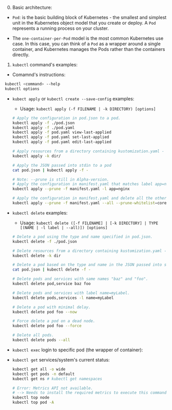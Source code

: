 0. Basic architecture:

- `Pod`: is the basic building block of Kubernetes - the smallest and simplest unit in the Kubernetes object model that you create or deploy.
  A `Pod` represents a running process on your cluster.

- The `one-container-per-Pod` model is the most common Kubernetes use case.
  In this case, you can think of a `Pod` as a wrapper around a single container, and Kubernetes manages the Pods rather than the containers directly.

1. `kubectl` command's examples:

- Comamnd's instructions:

```bash
kubectl <command> --help
kubectl options
```

- `kubect apply` or `kubectl create --save-config` examples:

  - Usage: `kubectl apply (-f FILENAME | -k DIRECTORY) [options]`

  ```bash
  # Apply the configuration in pod.json to a pod.
  kubectl apply -f ./pod.json
  kubectl apply -f ./pod.yaml
  kubectl apply -f pod.yaml view-last-applied
  kubectl apply -f pod.yaml set-last-applied
  kubectl apply -f pod.yaml edit-last-applied

  # Apply resources from a directory containing kustomization.yaml - e.g. dir/kustomization.yaml.
  kubectl apply -k dir/

  # Apply the JSON passed into stdin to a pod
  cat pod.json | kubectl apply -f -

  # Note: --prune is still in Alpha-version.
  # Apply the configuration in manifest.yaml that matches label app=nginx and delete all other resources that are not in the file and match label app=nginx.
  kubectl apply --prune -f manifest.yaml -l app=nginx

  # Apply the configuration in manifest.yaml and delete all the other config maps that are not in the file.
  kubectl apply --prune -f manifest.yaml --all --prune-whitelist=core/v1/ConfigMap
  ```

- `kubectl delete` examples:

  - Usage: `kubectl delete ([-f FILENAME] | [-k DIRECTORY] | TYPE [(NAME | -l label | --all)]) [options]`

  ```bash
  # Delete a pod using the type and name specified in pod.json.
  kubectl delete -f ./pod.json

  # Delete resources from a directory containing kustomization.yaml - e.g. dir/kustomization.yaml.
  kubectl delete -k dir

  # Delete a pod based on the type and name in the JSON passed into stdin.
  cat pod.json | kubectl delete -f -

  # Delete pods and services with same names "baz" and "foo".
  kubectl delete pod,service baz foo

  # Delete pods and services with label name=myLabel.
  kubectl delete pods,services -l name=myLabel

  # Delete a pod with minimal delay.
  kubectl delete pod foo --now

  # Force delete a pod on a dead node.
  kubectl delete pod foo --force

  # Delete all pods.
  kubectl delete pods --all
  ```

- `kubectl exec` login to specific pod (the wrapper of container):

- `kubectl get` services/system's current status:

  ```bash
  kubectl get all -o wide
  kubectl get pods -n default
  kubectl get ns # kubectl get namespaces

  # Error: Metrics API not available.
  # --> Needs to install the required metrics to execute this command.
  kubectl top node
  kubectl top pod -A
  ```

